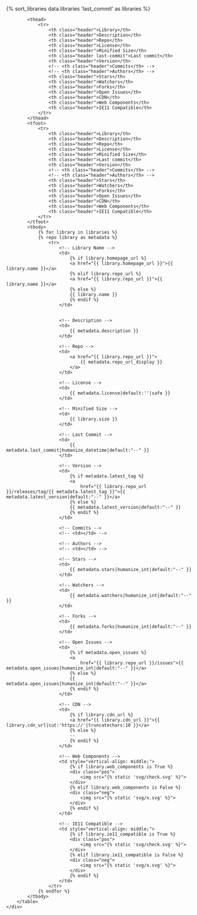 <section class="section">
    <div class="table-container">
        <table class="table">
            {% sort_libraries data.libraries 'last_commit' as libraries %}

            <thead>
                <tr>
                    <th class="header">Library</th>
                    <th class="header">Description</th>
                    <th class="header">Repo</th>
                    <th class="header">License</th>
                    <th class="header">Minified Size</th>
                    <th class="header last-commit">Last commit</th>
                    <th class="header">Version</th>
                    <!-- <th class="header">Commits</th> -->
                    <!-- <th class="header">Authors</th> -->
                    <th class="header">Stars</th>
                    <th class="header">Watchers</th>
                    <th class="header">Forks</th>
                    <th class="header">Open Issues</th>
                    <th class="header">CDN</th>
                    <th class="header">Web Components</th>
                    <th class="header">IE11 Compatible</th>
                </tr>
            </thead>
            <tfoot>
                <tr>
                    <th class="header">Library</th>
                    <th class="header">Description</th>
                    <th class="header">Repo</th>
                    <th class="header">License</th>
                    <th class="header">Minified Size</th>
                    <th class="header">Last commit</th>
                    <th class="header">Version</th>
                    <!-- <th class="header">Commits</th> -->
                    <!-- <th class="header">Authors</th> -->
                    <th class="header">Stars</th>
                    <th class="header">Watchers</th>
                    <th class="header">Forks</th>
                    <th class="header">Open Issues</th>
                    <th class="header">CDN</th>
                    <th class="header">Web Components</th>
                    <th class="header">IE11 Compatible</th>
                </tr>
            </tfoot>
            <tbody>
                {% for library in libraries %}
                {% repo library as metadata %}
                    <tr>
                        <!-- Library Name -->
                        <td>
                            {% if library.homepage_url %}
                            <a href="{{ library.homepage_url }}">{{ library.name }}</a>
                            {% elif library.repo_url %}
                            <a href="{{ library.repo_url }}">{{ library.name }}</a>
                            {% else %}
                            {{ library.name }}
                            {% endif %}
                        </td>


                        <!-- Description -->
                        <td>
                            {{ metadata.description }}
                        </td>

                        <!-- Repo -->
                        <td>
                            <a href="{{ library.repo_url }}">
                                {{ metadata.repo_url_display }}
                            </a>
                        </td>

                        <!-- License -->
                        <td>
                            {{ metadata.license|default:''|safe }}
                        </td>

                        <!-- Minified Size -->
                        <td>
                            {{ library.size }}
                        </td>

                        <!-- Last Commit -->
                        <td>
                            {{ metadata.last_commit|humanize_datetime|default:"--" }}
                        </td>

                        <!-- Version -->
                        <td>
                            {% if metadata.latest_tag %}
                            <a
                                href="{{ library.repo_url }}/releases/tag/{{ metadata.latest_tag }}">{{ metadata.latest_version|default:"--" }}</a>
                            {% else %}
                            {{ metadata.latest_version|default:"--" }}
                            {% endif %}
                        </td>

                        <!-- Commits -->
                        <!-- <td></td> -->

                        <!-- Authors -->
                        <!-- <td></td> -->

                        <!-- Stars -->
                        <td>
                            {{ metadata.stars|humanize_int|default:"--" }}
                        </td>

                        <!-- Watchers -->
                        <td>
                            {{ metadata.watchers|humanize_int|default:"--" }}
                        </td>

                        <!-- Forks -->
                        <td>
                            {{ metadata.forks|humanize_int|default:"--" }}
                        </td>

                        <!-- Open Issues -->
                        <td>
                            {% if metadata.open_issues %}
                            <a
                                href="{{ library.repo_url }}/issues">{{ metadata.open_issues|humanize_int|default:"--" }}</a>
                            {% else %}
                            {{ metadata.open_issues|humanize_int|default:"--" }}</a>
                            {% endif %}
                        </td>

                        <!-- CDN -->
                        <td>
                            {% if library.cdn_url %}
                            <a href="{{ library.cdn_url }}">{{ library.cdn_url|cut:'https://'|truncatechars:10 }}</a>
                            {% else %}
                            --
                            {% endif %}
                        </td>

                        <!-- Web Components -->
                        <td style="vertical-align: middle;">
                            {% if library.web_components is True %}
                            <div class="pos">
                                <img src="{% static 'svg/check.svg' %}">
                            </div>
                            {% elif library.web_components is False %}
                            <div class="neg">
                                <img src="{% static 'svg/x.svg' %}">
                            </div>
                            {% endif %}
                        </td>

                        <!-- IE11 Compatible -->
                        <td style="vertical-align: middle;">
                            {% if library.ie11_compatible is True %}
                            <div class="pos">
                                <img src="{% static 'svg/check.svg' %}">
                            </div>
                            {% elif library.ie11_compatible is False %}
                            <div class="neg">
                                <img src="{% static 'svg/x.svg' %}">
                            </div>
                            {% endif %}
                        </td>
                    </tr>
                {% endfor %}
            </tbody>
        </table>
    </div>
</section>
